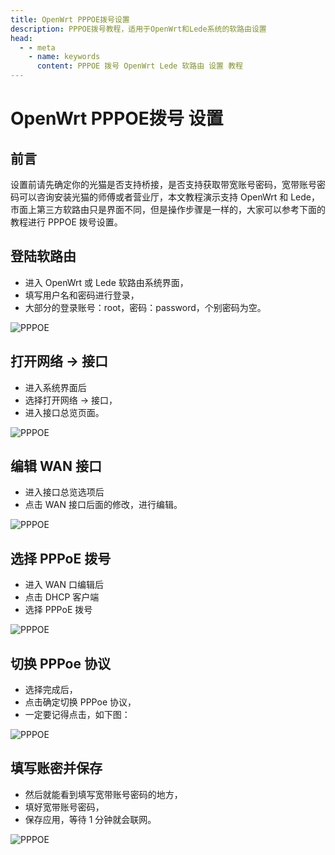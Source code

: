 ```yaml
---
title: OpenWrt PPPOE拨号设置
description: PPPOE拨号教程，适用于OpenWrt和Lede系统的软路由设置
head:
  - - meta
    - name: keywords
      content: PPPOE 拨号 OpenWrt Lede 软路由 设置 教程
---
```


# OpenWrt PPPOE拨号 设置

## 前言

设置前请先确定你的光猫是否支持桥接，是否支持获取带宽账号密码，宽带账号密码可以咨询安装光猫的师傅或者营业厅，本文教程演示支持 OpenWrt 和 Lede，市面上第三方软路由只是界面不同，但是操作步骤是一样的，大家可以参考下面的教程进行 PPPOE 拨号设置。

## 登陆软路由

- 进入 OpenWrt 或 Lede 软路由系统界面，
- 填写用户名和密码进行登录，
- 大部分的登录账号：root，密码：password，个别密码为空。

![PPPOE](https://i.theojs.cn/docs/bh-1.webp '登陆软路由')

## 打开网络 -> 接口

- 进入系统界面后
- 选择打开网络 -> 接口，
- 进入接口总览页面。

![PPPOE](https://i.theojs.cn/docs/bh-2.webp '打开网络 -> 接口')

## 编辑 WAN 接口

- 进入接口总览选项后
- 点击 WAN 接口后面的修改，进行编辑。

![PPPOE](https://i.theojs.cn/docs/bh-3.webp '编辑 WAN 接口')

## 选择 PPPoE 拨号

- 进入 WAN 口编辑后
- 点击 DHCP 客户端
- 选择 PPPoE 拨号

![PPPOE](https://i.theojs.cn/docs/bh-4.webp '选择 PPPoE 拨号')

## 切换 PPPoe 协议

- 选择完成后，
- 点击确定切换 PPPoe 协议，
- 一定要记得点击，如下图：

![PPPOE](https://i.theojs.cn/docs/bh-5.webp '切换 PPPoe 协议')

## 填写账密并保存

- 然后就能看到填写宽带账号密码的地方，
- 填好宽带账号密码，
- 保存应用，等待 1 分钟就会联网。

![PPPOE](https://i.theojs.cn/docs/bh-6.webp '填写账密并保存')
